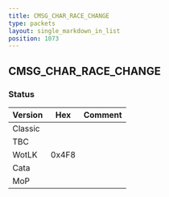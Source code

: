 ```yaml
---
title: CMSG_CHAR_RACE_CHANGE
type: packets
layout: single_markdown_in_list
position: 1073
---
```


## CMSG_CHAR_RACE_CHANGE

### Status

Version    | Hex        | Comment
---------- | ---------- | ---------- 
Classic    |            |
TBC        |            |
WotLK      | 0x4F8      |
Cata       |            |
MoP        |            |
